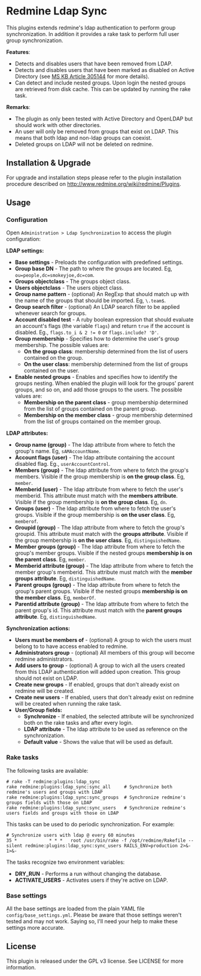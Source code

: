 Redmine Ldap Sync
=================

This plugins extends redmine's ldap authentication to perform group
synchronization.
In addition it provides a rake task to perform full user group synchronization.

__Features__:

 * Detects and disables users that have been removed from LDAP.
 * Detects and disables users that have been marked as disabled on Active
 Directory (see [MS KB Article 305144][uacf] for more details).
 * Can detect and include nested groups. Upon login the nested groups are retrieved from disk cache. This can be updated by running the rake
 task.

__Remarks__:

* The plugin as only been tested with Active Directory and OpenLDAP but should
work with other directories.
* An user will only be removed from groups that exist on LDAP. This means that
 both ldap and non-ldap groups can coexist.
* Deleted groups on LDAP will not be deleted on redmine.

Installation & Upgrade
----------------------

For upgrade and installation steps please refer to the plugin installation
procedure described on <http://www.redmine.org/wiki/redmine/Plugins>.

Usage
-----

### Configuration

Open `Administration > Ldap Synchronization` to access the plugin configuration:

**LDAP settings:**

+ **Base settings** - Preloads the configuration with predefined settings.
+ **Group base DN** - The path to where the groups are located. Eg,
  `ou=people,dc=smokeyjoe,dc=com`.
+ **Groups objectclass** - The groups object class.
+ **Users objectclass** - The users object class.
+ **Group name pattern** - (optional) An RegExp that should match up with the
  name of the groups that should be imported. Eg, `\.team$`.
+ **Group search filter** - (optional) An LDAP search filter to be applied
  whenever search for groups.
+ **Account disabled test** - A ruby boolean expression that should evaluate an
  account's flags (the variable `flags`) and return `true` if the account is
  disabled. Eg., `flags.to_i & 2 != 0` or `flags.include? 'D'`.
+ **Group membership** - Specifies how to determine the user's group membership.
  The possible values are:
  - **On the group class**: membership determined from the list of users
    contained on the group.
  - **On the user class**: membership determined from the list of groups
    contained on the user.
+ **Enable nested groups** - Enables and specifies how to identify the groups
  nesting. When enabled the plugin will look for the groups' parent groups, and
  so on, and add those groups to the users. The possible values are:
  - **Membership on the parent class** - group membership determined from the
    list of groups contained on the parent group.
  - **Membership on the member class** - group membership determined from the
    list of groups contained on the member group.

**LDAP attributes:**
+ **Group name (group)** - The ldap attribute from where to fetch the
  group's name. Eg, `sAMAccountName`.
+ **Account flags (user)** - The ldap attribute containing the account disabled
  flag. Eg., `userAccountControl`.
+ **Members (group)** - The ldap attribute from where to fetch the
  group's members. Visible if the group membership is __on the group class__.
  Eg, `member`.
+ **Memberid (user)** - The ldap attribute from where to fetch the
  user's memberid. This attribute must match with the __members attribute__.
  Visible if the group membership is __on the group class__. Eg, `dn`.
+ **Groups (user)** - The ldap attribute from where to fetch the user's
  groups. Visible if the group membership is __on the user class__. Eg,
  `memberof`.
+ **Groupid (group)** - The ldap attribute from where to fetch the
  group's groupid. This attribute must match with the __groups attribute__.
  Visible if the group membership is __on the user class__. Eg,
  `distinguishedName`.
+ **Member groups (group)** - The ldap attribute from where to fetch the
  group's member groups. Visible if the nested groups __membership is on the
  parent class__. Eg, `member`.
+ **Memberid attribute (group)** - The ldap attribute from where to fetch the
  member group's memberid. This attribute must match with the __member groups
  attribute__. Eg, `distinguishedName`.
+ **Parent groups (group)** - The ldap attribute from where to fetch
  the group's parent groups. Visible if the nested groups __membership is on
  the member class__. Eg, `memberOf`.
+ **Parentid attribute (group)** - The ldap attribute from where to fetch the
  parent group's id. This attribute must match with the __parent groups
  attribute__. Eg, `distinguishedName`.

**Synchronization actions:**

+ **Users must be members of** - (optional) A group to wich the users must
  belong to to have access enabled to redmine.
+ **Administrators group** - (optional) All members of this group will become
  redmine administrators.
+ **Add users to group** - (optional) A group to wich all the users created
  from this LDAP authentication will added upon creation. This group should not
  exist on LDAP.
+ **Create new groups** - If enabled, groups that don't already exist on
  redmine will be created.
+ **Create new users** - If enabled, users that don't already exist on redmine
  will be created when running the rake task.
+ **User/Group fields:**
  - **Synchronize** - If enabled, the selected attribute will be synchronized
    both on the rake tasks and after every login.
  - **LDAP attribute** - The ldap attribute to be used as reference on the
    synchronization.
  - **Default value** - Shows the value that will be used as default.

### Rake tasks

The following tasks are available:

    # rake -T redmine:plugins:ldap_sync
    rake redmine:plugins:ldap_sync:sync_all     # Synchronize both redmine's users and groups with LDAP
    rake redmine:plugins:ldap_sync:sync_groups  # Synchronize redmine's groups fields with those on LDAP
    rake redmine:plugins:ldap_sync:sync_users   # Synchronize redmine's users fields and groups with those on LDAP

This tasks can be used to do periodic synchronization.
For example:

    # Synchronize users with ldap @ every 60 minutes
    35 *            * * *   root /usr/bin/rake -f /opt/redmine/Rakefile --silent redmine:plugins:ldap_sync:sync_users RAILS_ENV=production 2>&- 1>&-

The tasks recognize two environment variables:
+ **DRY_RUN** - Performs a run without changing the database.
+ **ACTIVATE_USERS** - Activates users if they're active on LDAP.

### Base settings

All the base settings are loaded from the plain YAML file `config/base_settings.yml`.
Please be aware that those settings weren't tested and may not work.
Saying so, I'll need your help to make these settings more accurate.

License
-------
This plugin is released under the GPL v3 license. See LICENSE for more
 information.

[uacf]: http://support.microsoft.com/kb/305144